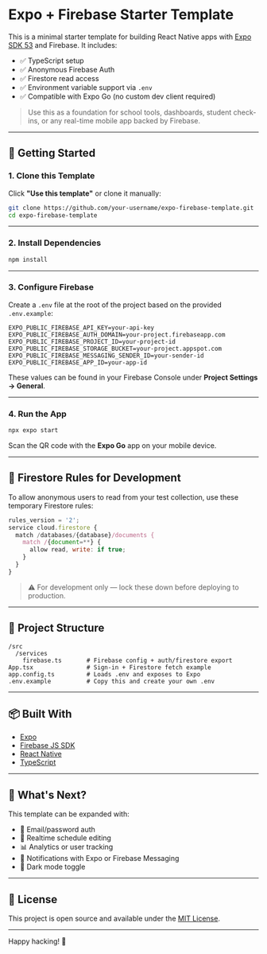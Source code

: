 # Expo + Firebase Starter Template

This is a minimal starter template for building React Native apps with [Expo SDK 53](https://docs.expo.dev) and Firebase. It includes:

- ✅ TypeScript setup
- ✅ Anonymous Firebase Auth
- ✅ Firestore read access
- ✅ Environment variable support via `.env`
- ✅ Compatible with Expo Go (no custom dev client required)

> Use this as a foundation for school tools, dashboards, student check-ins, or any real-time mobile app backed by Firebase.

---

## 🚀 Getting Started

### 1. Clone this Template

Click **"Use this template"** or clone it manually:

```bash
git clone https://github.com/your-username/expo-firebase-template.git
cd expo-firebase-template
```

---

### 2. Install Dependencies

```bash
npm install
```

---

### 3. Configure Firebase

Create a `.env` file at the root of the project based on the provided `.env.example`:

```env
EXPO_PUBLIC_FIREBASE_API_KEY=your-api-key
EXPO_PUBLIC_FIREBASE_AUTH_DOMAIN=your-project.firebaseapp.com
EXPO_PUBLIC_FIREBASE_PROJECT_ID=your-project-id
EXPO_PUBLIC_FIREBASE_STORAGE_BUCKET=your-project.appspot.com
EXPO_PUBLIC_FIREBASE_MESSAGING_SENDER_ID=your-sender-id
EXPO_PUBLIC_FIREBASE_APP_ID=your-app-id
```

These values can be found in your Firebase Console under **Project Settings → General**.

---

### 4. Run the App

```bash
npx expo start
```

Scan the QR code with the **Expo Go** app on your mobile device.

---

## 🔐 Firestore Rules for Development

To allow anonymous users to read from your test collection, use these temporary Firestore rules:

```js
rules_version = '2';
service cloud.firestore {
  match /databases/{database}/documents {
    match /{document=**} {
      allow read, write: if true;
    }
  }
}
```

> ⚠️ For development only — lock these down before deploying to production.

---

## 📁 Project Structure

```
/src
  /services
    firebase.ts       # Firebase config + auth/firestore export
App.tsx               # Sign-in + Firestore fetch example
app.config.ts         # Loads .env and exposes to Expo
.env.example          # Copy this and create your own .env
```

---

## 📦 Built With

- [Expo](https://expo.dev/)
- [Firebase JS SDK](https://firebase.google.com/docs/web/setup)
- [React Native](https://reactnative.dev/)
- [TypeScript](https://www.typescriptlang.org/)

---

## 🧪 What's Next?

This template can be expanded with:

- 🔐 Email/password auth
- 🧾 Realtime schedule editing
- 📊 Analytics or user tracking
- 🔔 Notifications with Expo or Firebase Messaging
- 🎨 Dark mode toggle

---

## 📜 License

This project is open source and available under the [MIT License](LICENSE).

---

Happy hacking! 🚀
